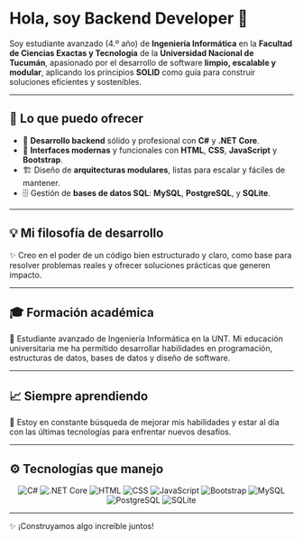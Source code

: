 # Hola, soy Backend Developer 👋  

Soy estudiante avanzado (4.º año) de **Ingeniería Informática** en la **Facultad de Ciencias Exactas y Tecnología** de la **Universidad Nacional de Tucumán**, apasionado por el desarrollo de software **limpio, escalable y modular**, aplicando los principios **SOLID** como guía para construir soluciones eficientes y sostenibles.  

---

## 🎯 **Lo que puedo ofrecer**  
- 🔧 **Desarrollo backend** sólido y profesional con **C#** y **.NET Core**.  
- 🎨 **Interfaces modernas** y funcionales con **HTML**, **CSS**, **JavaScript** y **Bootstrap**.  
- 🏗️ Diseño de **arquitecturas modulares**, listas para escalar y fáciles de mantener.  
- 🗄️ Gestión de **bases de datos SQL**: **MySQL**, **PostgreSQL**, y **SQLite**.  

---

## 💡 **Mi filosofía de desarrollo**  
✨ Creo en el poder de un código bien estructurado y claro, como base para resolver problemas reales y ofrecer soluciones prácticas que generen impacto.  

---

## 🎓 **Formación académica**  
📘 Estudiante avanzado de Ingeniería Informática en la UNT. Mi educación universitaria me ha permitido desarrollar habilidades en programación, estructuras de datos, bases de datos y diseño de software.  

---

## 📈 **Siempre aprendiendo**  
🚀 Estoy en constante búsqueda de mejorar mis habilidades y estar al día con las últimas tecnologías para enfrentar nuevos desafíos.  

---

## ⚙️ **Tecnologías que manejo**  
<div align="center">  
  <img src="https://img.shields.io/badge/C%23-239120?style=for-the-badge&logo=c-sharp&logoColor=white" alt="C#">  
  <img src="https://img.shields.io/badge/.NET-512BD4?style=for-the-badge&logo=dotnet&logoColor=white" alt=".NET Core">  
  <img src="https://img.shields.io/badge/HTML5-E34F26?style=for-the-badge&logo=html5&logoColor=white" alt="HTML">  
  <img src="https://img.shields.io/badge/CSS3-1572B6?style=for-the-badge&logo=css3&logoColor=white" alt="CSS">  
  <img src="https://img.shields.io/badge/JavaScript-F7DF1E?style=for-the-badge&logo=javascript&logoColor=black" alt="JavaScript">  
  <img src="https://img.shields.io/badge/Bootstrap-7952B3?style=for-the-badge&logo=bootstrap&logoColor=white" alt="Bootstrap">  
  <img src="https://img.shields.io/badge/MySQL-4479A1?style=for-the-badge&logo=mysql&logoColor=white" alt="MySQL">  
  <img src="https://img.shields.io/badge/PostgreSQL-336791?style=for-the-badge&logo=postgresql&logoColor=white" alt="PostgreSQL">  
  <img src="https://img.shields.io/badge/SQLite-003B57?style=for-the-badge&logo=sqlite&logoColor=white" alt="SQLite">  
</div>  

---

✨ ¡Construyamos algo increíble juntos!  
